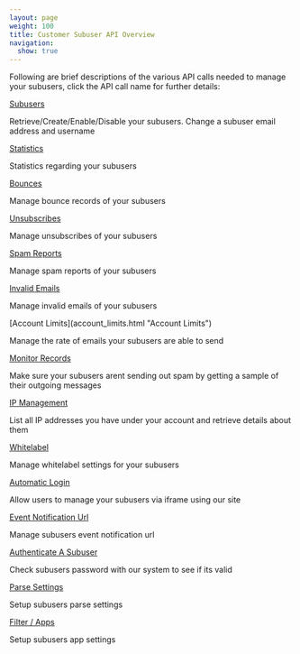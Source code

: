 ```yaml
---
layout: page
weight: 100
title: Customer Subuser API Overview
navigation:
  show: true
---
```


Following are brief descriptions of the various API calls needed to manage your subusers, click the API call name for further details:

[Subusers](subusers.html "Subusers")

Retrieve/Create/Enable/Disable your subusers. Change a subuser email address and username

[Statistics](statistics.html "Statistics")

Statistics regarding your subusers

[Bounces](subuser_bounces.html "Subuser Bounces")

Manage bounce records of your subusers

[Unsubscribes](subuser_unsubscribes.html "Subusers Unsubscribes")

Manage unsubscribes of your subusers

[Spam Reports](subuser_spam_reports.html "Subuser Spam Reports")

Manage spam reports of your subusers

[Invalid Emails](invalid_emails.html "Subuser Invalid Emails")

Manage invalid emails of your subusers

</dl>
</p>
[Account Limits](account_limits.html "Account Limits")

Manage the rate of emails your subusers are able to send

[Monitor Records](monitor_records.html "Monitor Records")

Make sure your subusers arent sending out spam by getting a sample of their outgoing messages

[IP Management](ip_management.html "IP Management")

List all IP addresses you have under your account and retrieve details about them

[Whitelabel](whitelabel.html "Whitelabel")

Manage whitelabel settings for your subusers

[Automatic Login](automatic_login.html "Automatic Login")

Allow users to manage your subusers via iframe using our site

[Event Notification Url](event_notification_url.html "Customer Subuser Event Notification URL")

Manage subusers event notification url

[Authenticate A Subuser](authenticate_a_subuser.html "Authenticate A Subuser")

Check subusers password with our system to see if its valid

[Parse Settings](parse_settings.html "Parse Settings")

Setup subusers parse settings

[Filter / Apps](apps.html "Filter / Apps")

Setup subusers app settings
